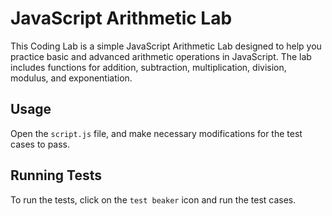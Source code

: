 # JavaScript Arithmetic Lab

This Coding Lab is a simple JavaScript Arithmetic Lab designed to help you practice basic and advanced arithmetic operations in JavaScript. The lab includes functions for addition, subtraction, multiplication, division, modulus, and exponentiation.

## Usage

Open the `script.js` file, and make necessary modifications for the test cases to pass.


## Running Tests

To run the tests, click on the `test beaker` icon and run the test cases.
